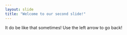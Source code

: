 ```yaml
---
layout: slide
title: "Welcome to our second slide!"
---
```

It do be like that sometimes!
Use the left arrow to go back!
